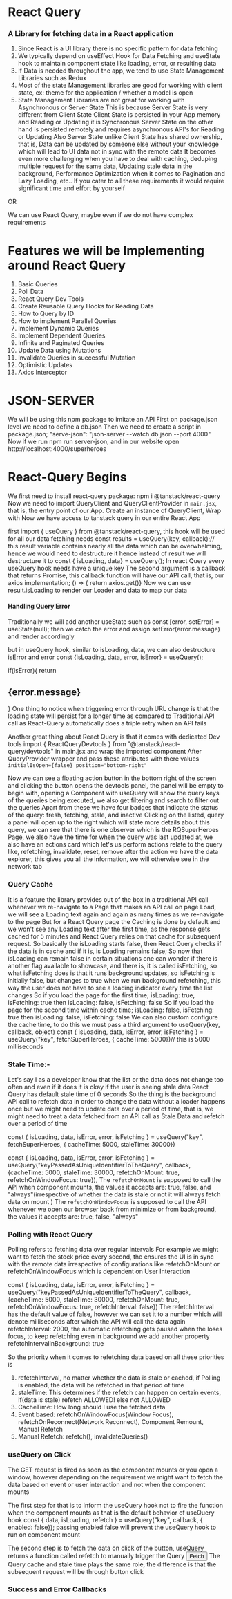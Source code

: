 # React Query
### A Library for fetching data in a React application
1. Since React is a UI library there is no specific pattern for data fetching
2. We typically depend on useEffect Hook for Data Fetching and useState hook to maintain component state like loading, error, or resulting data
3. If Data is needed throughout the app, we tend to use State Management Libraries such as Redux
4. Most of the state Management libraries are good for working with client state, ex: theme for the application / whether a model is open
5. State Management Libraries are not great for working with Asynchronous or Server State
This is because Server State is very different from Client State
Client State is persisted in your App memory and Reading or Updating it is Synchronous
Server State on the other hand is persisted remotely and requires asynchronous API's for Reading or Updating
Also Server State unlike Client State has shared ownership, that is, Data can be updated by someone else without your knowledge which will lead to UI data not in sync with the remote data 
It becomes even more challenging when you have to deal with caching, deduping multiple request for the same data, Updating stale data in the background, Performance Optimization when it comes to Pagination and Lazy Loading, etc.. 
If you cater to all these requirements it would require significant time and effort by yourself

OR 

We can use React Query, maybe even if we do not have complex requirements
# Features we will be Implementing around React Query
1. Basic Queries
2. Poll Data
3. React Query Dev Tools
4. Create Reusable Query Hooks for Reading Data
5. How to Query by ID
6. How to implement Parallel Queries
7. Implement Dynamic Queries 
8. Implement Dependent Queries
9. Infinite and Paginated Queries
10. Update Data using Mutations
11. Invalidate Queries in successful Mutation
12. Optimistic Updates
13. Axios Interceptor


# JSON-SERVER
We will be using this npm package to imitate an API
First on package.json level we need to define a db.json
Then we need to create a script in package.json; "serve-json": "json-server --watch db.json --port 4000"
Now if we run npm run server-json, and in our website open http://localhost:4000/superheroes

# React-Query Begins
We first need to install react-query package: npm i @tanstack/react-query
Now we need to import QueryClient and QueryClientProvider in `main.jsx`, that is, the entry point of our App.
Create an instance of QueryClient, Wrap <App> with <QueryClientProvider client={queryClientInstance}>
Now we have access to tanstack query in our entire React App

first import { useQuery } from @tanstack/react-query, this hook will be used for all our data fetching needs
const results = useQuery(key, callback);// this result variable contains nearly all the data which can be overwhelming, hence we would need to destructure it
hence instead of result we will destructure it to const { isLoading, data} = useQuery();
In react Query every useQuery hook needs have a unique key
The second argument is a callback that returns Promise, this callback function will have our API call, that is, our axios implementation; () => { return axios.get()}
Now we can use result.isLoading to render our Loader and data to map our data

#### Handling Query Error
Traditionally we will add another useState such as const [error, setError] = useState(null);
then we catch the error and assign setError(error.message) and render accordingly

but in useQuery hook, similar to isLoading, data, we can also destructure isError and error
const {isLoading, data, error, isError} = useQuery();

if(isError){
    return <h2>{error.message}</h2>
}
One thing to notice when triggering error through URL change is that the loading state will persist for a longer time as compared to Traditional API call as React-Query automatically does a triple retry when an API fails

Another great thing about React Query is that it comes with dedicated Dev tools
import { ReactQueryDevtools } from "@tanstack/react-query/devtools" in main.jsx and wrap the imported component After QueryProvider wrapper
and pass these attributes with there values `initialIsOpen={false} position="bottom-right"`

Now we can see a floating action button in the bottom right of the screen and clicking the button opens the devtools panel, the panel will be empty to begin with, opening a Component with useQuery will show the query keys of the queries being executed, we also get filtering and search to filter out the queries
Apart from these we have four badges that indicate the status of the query: fresh, fetching, stale, and inactive
Clicking on the listed, query a panel will open up to the right which will state more details about this query, we can see that there is one observer which is the RQSuperHeroes Page, we also have the time for when the query was last updated at, we also have an actions card which let's us perform actions relate to the query like, refetching, invalidate, reset, remove
after the action we have the data explorer, this gives you all the information, we will otherwise see in the network tab

### Query Cache
It is a feature the library provides out of the box
In a traditional API call whenever we re-navigate to a Page that makes an API call on page Load, we will see a Loading text again and again as many times as we re-navigate to the page
But for a React Query page the Caching is done by default and we won't see any Loading text after the first time, as the response gets cached for 5 minutes and React Query relies on that cache for subsequent request.
So basically the isLoading starts false, then React Query checks if the data is in cache and if it is, is Loading remains false; So now that isLoading can remain false in certain situations one can wonder if there is another flag available to showcase,
and there is, it is called isFetching, so what isFetching does is that it runs background updates, so isFetching is initially false, but changes to true when we run background refetching, this way the user does not have to see a loading indicator every time the list changes
So if you load the page for the first time; isLoading: true, isFetching: true then isLoading: false, isFetching: false
So if you load the page for the second time within cache time; isLoading: false, isFetching: true then isLoading: false, isFetching: false
We can also custom configure the cache time, to do this we must pass a third argument to useQuery(key, callback, object)
const { isLoading, data, isError, error, isFetching } = useQuery("key", fetchSuperHeroes, { cacheTime: 5000})// this is 5000 milliseconds

### Stale Time:-
Let's say I as a developer know that the list or the data does not change too often and even if it does it is okay if the user is seeing stale data
React Query has default stale time of 0 seconds
So the thing is the background API call to refetch data in order to change the data without a loader happens once but we might need to update data over a period of time, that is, we might need to treat a data fetched from an API call as Stale Data and refetch over a period of time

const { isLoading, data, isError, error, isFetching } = useQuery("key", fetchSuperHeroes, { cacheTime: 5000, staleTime: 30000})

const { isLoading, data, isError, error, isFetching } = useQuery("keyPassedAsUniqueIdentifierToTheQuery", callback, {cacheTime: 5000, staleTime: 30000, refetchOnMount: true, refetchOnWindowFocus: true}), 
The `refetchOnMount` is supposed to call the API when component mounts, the values it accepts are: true, false, and "always"(irrespective of whether the data is stale or not it will always fetch data on mount )
The `refetchOnWindowFocus` is supposed to call the API whenever we open our browser back from minimize or from background, the values it accepts are: true, false, "always"


### Polling with React Query
Polling refers to fetching data over regular intervals
For example we might want to fetch the stock price every second, the ensures the UI is in sync with the remote data irrespective of configurations like refetchOnMount or refetchOnWindowFocus which is dependent on User Interaction 

const { isLoading, data, isError, error, isFetching } = useQuery("keyPassedAsUniqueIdentifierToTheQuery", callback, {cacheTime: 5000, staleTime: 30000, refetchOnMount: true, refetchOnWindowFocus: true, refetchInterval: false})
The refetchInterval has the default value of false, however we can set it to a number which will denote milliseconds after which the API will call the data again refetchInterval: 2000,
the automatic refetching gets paused when the loses focus, to keep refetching even in background we add another property refetchIntervalInBackground: true

So the priority when it comes to refetching data based on all these priorities is
1. refetchInterval, no matter whether the data is stale or cached, if Polling is enabled, the data will be refetched in that period of time
2. staleTime: This determines if the refetch can happen on certain events, if(data is stale) refetch ALLOWED! else not ALLOWED
3. CacheTime: How long should I use the fetched data
4. Event based: refetchOnWindowFocus(Window Focus), refetchOnReconnect(Network Reconnect), Component Remount, Manual Refetch
5. Manual Refetch: refetch(), invalidateQueries()

### useQuery on Click
The GET request is fired as soon as the component mounts or you open a window, however depending on the requirement we might want to fetch the data based on event or user interaction and not when the component mounts

The first step for that is to inform the useQuery hook not to fire the function when the component mounts as that is the default behavior of useQuery hook 
const { data, isLoading, refetch } = useQuery("key", callback, { enabled: false});
passing enabled false will prevent the useQuery hook to run on component mount

The second step is to fetch the data on click of the button, useQuery returns a function called refetch to manually trigger the Query
<button onClick={refetch} >Fetch</button>
The Query cache and stale time plays the same role, the difference is that the subsequent request will be through button click

### Success and Error Callbacks
